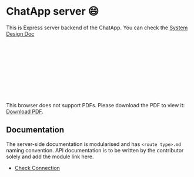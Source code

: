 # ChatApp server 😄

This is Express server backend of the ChatApp. You can check the [System Design Doc][design_doc]

<object data="https://github.com/siddharthrajaraja/ChatApp/blob/master/system%20design/ChatApp.pdf" type="application/pdf" width="700px" height="700px">
    <embed src="https://github.com/siddharthrajaraja/ChatApp/blob/master/system%20design/ChatApp.pdf">
        <p>This browser does not support PDFs. Please download the PDF to view it: <a href="https://github.com/siddharthrajaraja/ChatApp/blob/master/system%20design/ChatApp.pdf">Download PDF</a>.</p>
    </embed>
</object>

## Documentation

The server-side documentation is modularised and has `<route type>.md` naming convention. API documentation is to be written by the contributor solely and add the module link here.

- [Check Connection][connection.md]

[design_doc]: https://github.com/siddharthrajaraja/ChatApp/blob/master/system%20design/ChatApp.pdf

[connection.md]: https://github.com/siddharthrajaraja/ChatApp/blob/master/documentation/connection.md